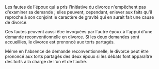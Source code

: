 Les fautes de l'époux qui a pris l'initiative du divorce n'empêchent pas d'examiner sa demande ; elles peuvent, cependant, enlever aux faits qu'il reproche à son conjoint le caractère de gravité qui en aurait fait une cause de divorce.

Ces fautes peuvent aussi être invoquées par l'autre époux à l'appui d'une demande reconventionnelle en divorce. Si les deux demandes sont accueillies, le divorce est prononcé aux torts partagés.

Même en l'absence de demande reconventionnelle, le divorce peut être prononcé aux torts partagés des deux époux si les débats font apparaître des torts à la charge de l'un et de l'autre.

